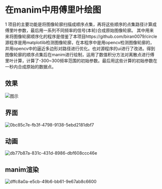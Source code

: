 # 在manim中用傅里叶绘图
1 项目的主要功能是将图像轮廓扫描成顺序点集，再将这些顺序的点集路径计算成傅里叶参数，最后用一系列不同频率的信号(本轮)合成原始图像轮廓。
其中用来来将图像轮廓顺序化的程序是借鉴了本项目https://github.com/biran0079/circle
源程序是用matplotlib检测图像轮廓，在本程序中是用opencv检测图像轮廓的，并用opencv中的逼近多边形对路径进行优化。也对源程序的ui进行了改进。得到图像轮廓的顺序点集后在manim进行绘制，运用了数值积分方法对离散点进行傅里叶计算，计算了-300~300频率范围的初始参数。最后用这些计算的初始参数在一秒内合成原始的数据点。
## 效果
![图示](https://github.com/user-attachments/assets/32211890-8d6b-440b-8e4f-b7734e7188bf)
        
## 界面
     
![0bc85c7e-fb3f-4798-9138-5ebd2181dbf7](https://github.com/user-attachments/assets/0ca26ba4-5ace-4a0c-80c6-d27b478f0040)


## 动画

![db77b87a-831c-431d-8986-dbf608ccc46e](https://github.com/user-attachments/assets/bd6360eb-d03e-4fd9-a288-3ce31527f965)

## manim渲染


![dffc8a0a-e5cb-49b6-bb61-9e67ab8c6600](https://github.com/user-attachments/assets/347505c9-416a-4093-8632-25abc0f1cf58)
